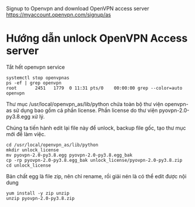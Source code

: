 Signup to Openvpn and download OpenVPN access server
https://myaccount.openvpn.com/signup/as



# Hướng dẫn unlock OpenVPN Access server

Tắt hết openvpn service
```
systemctl stop openvpnas
ps -ef | grep openvpn
root       2451   1779  0 11:31 pts/0    00:00:00 grep --color=auto openvpn
```

Thư mục /usr/local/openvpn_as/lib/python chứa toàn bộ thư viện openvpn-as sử dụng bao gồm cả phần license. Phần license do thư viện pyovpn-2.0-py3.8.egg xử lý.

Chúng ta tiến hành edit lại file này để unlock, backup file gốc, tạo thư mục mới để làm việc.
```
cd /usr/local/openvpn_as/lib/python
mkdir unlock_license
mv pyovpn-2.0-py3.8.egg pyovpn-2.0-py3.8.egg_bak
cp -rp pyovpn-2.0-py3.8.egg_bak unlock_license/pyovpn-2.0-py3.8.zip
cd unlock_license
```
Bản chất egg là file zip, nên chỉ rename, rồi giải nén là có thể edit được nội dung
```
yum install -y zip unzip
unzip pyovpn-2.0-py3.8.zip
```


